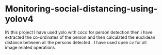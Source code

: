 # Monitoring-social-distancing-using-yolov4
IN this project I have used yolo with coco for person detection 
then i have extracted the co-ordinates of the person and then calculated the euclidean distance between all the persons detected .
I have used open cv for all image related operations
